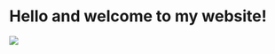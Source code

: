 <h1>Hello and welcome to my website!</h1>
<img src="ballsandsmokeop.gif">
<style>
body {
  background-image: url('hexagon.jpg');
}
</style>
